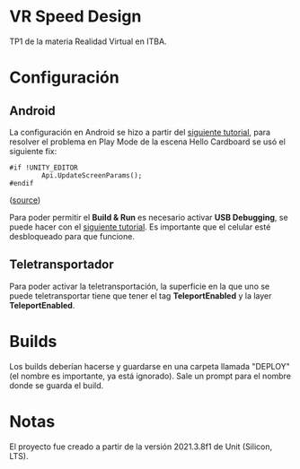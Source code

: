 # VR Speed Design

TP1 de la materia Realidad Virtual en ITBA.

# Configuración

## Android

La configuración en Android se hizo a partir del [siguiente tutorial](https://developers.google.com/cardboard/develop/unity/quickstart#configuring_android_project_settings), para resolver el problema en Play Mode de la escena Hello Cardboard se usó el siguiente fix:

```
#if !UNITY_EDITOR
        Api.UpdateScreenParams();
#endif
```
([source](https://stackoverflow.com/questions/71012488/please-initialize-cardboard-xr-loader-before-calling-this-function))

Para poder permitir el **Build & Run** es necesario activar **USB Debugging**, se puede hacer con el [siguiente tutorial](https://developer.android.com/studio/debug/dev-options). Es importante que el celular esté desbloqueado para que funcione.

## Teletransportador

Para poder activar la teletransportación, la superficie en la que uno se puede teletransportar tiene que tener el tag **TeleportEnabled** y la layer **TeleportEnabled**.

# Builds

Los builds deberían hacerse y guardarse en una carpeta llamada "DEPLOY" (el nombre es importante, ya está ignorado). Sale un prompt para el nombre donde se guarda el build.

# Notas

El proyecto fue creado a partir de la versión 2021.3.8f1 de Unit (Silicon, LTS).
